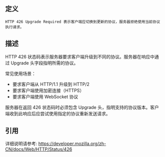 ## 定义

```
HTTP 426 Upgrade Required 表示客户端应切换到更新的协议，服务器拒绝使用当前协议执行请求。
```

## 描述

HTTP 426 状态码表示服务器要求客户端升级到不同的协议。服务器在响应中通过 Upgrade 头字段指明所需的协议。

常见使用场景：
- 要求客户端从 HTTP/1.1 升级到 HTTP/2
- 要求客户端使用加密连接（HTTPS）
- 要求客户端使用 WebSocket 协议

服务器在返回 426 状态码时必须包含 Upgrade 头，指明支持的协议版本。客户端收到此响应后应尝试使用指定的协议重新发送请求。

## 引用

详细说明请参考: https://developer.mozilla.org/zh-CN/docs/Web/HTTP/Status/426